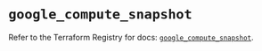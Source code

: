 # `google_compute_snapshot`

Refer to the Terraform Registry for docs: [`google_compute_snapshot`](https://registry.terraform.io/providers/hashicorp/google-beta/6.38.0/docs/resources/google_compute_snapshot).
